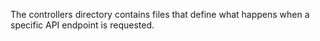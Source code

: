 The controllers directory contains files that define what happens when a specific API endpoint is requested.